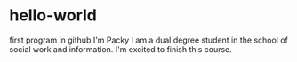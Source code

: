 # hello-world
first program in github
I'm Packy I am a dual degree student in the school of social work and information.  I'm excited to finish this course.

